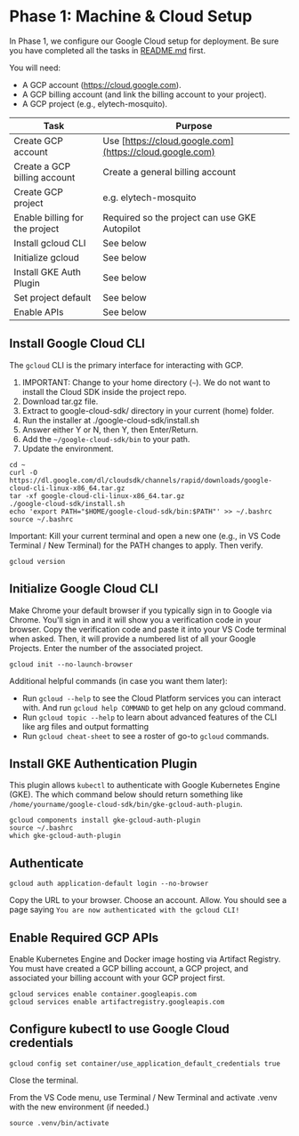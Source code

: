 # Phase 1: Machine & Cloud Setup

In Phase 1, we configure our Google Cloud setup for deployment. 
Be sure you have completed all the tasks in [README.md](README.md) first.

You will need: 

- A GCP account (https://cloud.google.com).
- A GCP billing account (and link the billing account to your project).
- A GCP project (e.g., elytech-mosquito).

| Task                            | Purpose                                  |
|---------------------------------|------------------------------------------|
| Create GCP account              | Use [https://cloud.google.com](https://cloud.google.com) |
| Create a GCP billing account    | Create a general billing account                  |
| Create GCP project              | e.g. elytech-mosquito                             |
| Enable billing for the project  | Required so the project can use GKE Autopilot     |
| Install gcloud CLI              | See below       |
| Initialize gcloud               | See below       | 
| Install GKE Auth Plugin         | See below       |
| Set project default             | See below       |
| Enable APIs                     | See below       |

##  Install Google Cloud CLI

The `gcloud` CLI is the primary interface for interacting with GCP.

1. IMPORTANT: Change to your home directory (`~`). We do not want to install the Cloud SDK inside the project repo.
2. Download tar.gz file.
3. Extract to google-cloud-sdk/ directory in your current (home) folder. 
4. Run the installer at ./google-cloud-sdk/install.sh
5. Answer either Y or N, then Y, then Enter/Return. 
6. Add the `~/google-cloud-sdk/bin` to your path.
7. Update the environment.

```shell
cd ~
curl -O https://dl.google.com/dl/cloudsdk/channels/rapid/downloads/google-cloud-cli-linux-x86_64.tar.gz
tar -xf google-cloud-cli-linux-x86_64.tar.gz
./google-cloud-sdk/install.sh
echo 'export PATH="$HOME/google-cloud-sdk/bin:$PATH"' >> ~/.bashrc
source ~/.bashrc
```

Important: Kill your current terminal and open a new one (e.g., in VS Code Terminal / New Terminal) for the PATH changes to apply. 
Then verify. 

```shell
gcloud version
```

## Initialize Google Cloud CLI

Make Chrome your default browser if you typically sign in to Google via Chrome. 
You'll sign in and it will show you a verification code in your browser. 
Copy the verification code and paste it into your VS Code terminal when asked. 
Then, it will provide a numbered list of all your Google Projects. 
Enter the number of the associated project. 

```shell
gcloud init --no-launch-browser
```

Additional helpful commands (in case you want them later): 

- Run `gcloud --help` to see the Cloud Platform services you can interact with. And run `gcloud help COMMAND` to get help on any gcloud command.
- Run `gcloud topic --help` to learn about advanced features of the CLI like arg files and output formatting
- Run `gcloud cheat-sheet` to see a roster of go-to `gcloud` commands.

##  Install GKE Authentication Plugin

This plugin allows `kubectl` to authenticate with Google Kubernetes Engine (GKE).
The which command below should return something like `/home/yourname/google-cloud-sdk/bin/gke-gcloud-auth-plugin`.

```shell
gcloud components install gke-gcloud-auth-plugin
source ~/.bashrc
which gke-gcloud-auth-plugin
```

## Authenticate

```shell
gcloud auth application-default login --no-browser
```

Copy the URL to your browser. Choose an account. Allow. 
You should see a page saying `You are now authenticated with the gcloud CLI!`

## Enable Required GCP APIs

Enable Kubernetes Engine and Docker image hosting via Artifact Registry.
You must have created a GCP billing account, a GCP project, and associated your billing account with your GCP project first. 

```shell
gcloud services enable container.googleapis.com
gcloud services enable artifactregistry.googleapis.com
```

## Configure kubectl to use Google Cloud credentials

```shell
gcloud config set container/use_application_default_credentials true
```

Close the terminal. 

From the VS Code menu, use Terminal / New Terminal and activate .venv with the new environment (if needed.) 

```shell
source .venv/bin/activate
```